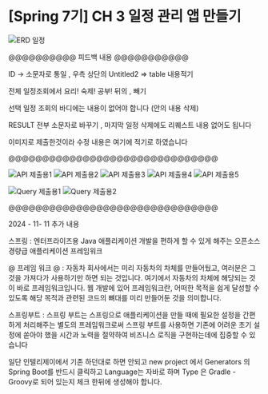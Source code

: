 # [Spring 7기] CH 3 일정 관리 앱 만들기
![ERD 일정](https://github.com/user-attachments/assets/e5ff4091-6189-4fec-9975-d89cf94493a3)

@@@@@@@@@@ 피드백 내용 @@@@@@@@@@@

ID -> 소문자로 통일 , 우측 상단의 Untitled2 => table 내용적기

전체 일정조회에서 요리! 숙제! 공부! 뒤의 , 빼기

선택 일정 조회의 바디에는 내용이 없어야 합니다 (안의 내용 삭제)

RESULT 전부 소문자로 바꾸기 ,  마지막 일정 삭제에도 리퀘스트 내용 없어도 됩니다 

이미지로 제출한것이라 수정 내용은 여기에 적기로 하였습니다

@@@@@@@@@@@@@@@@@@@@@@@@@@@@@@@


![API 제출용1](https://github.com/user-attachments/assets/c987bcd7-7005-4979-a800-31baff90d976)
![API 제출용2](https://github.com/user-attachments/assets/e6640fe1-8b18-42e3-9ebd-51601f60963e)
![API 제출용3](https://github.com/user-attachments/assets/e222a817-18d0-4695-b708-6c2122686381)
![API 제출용4](https://github.com/user-attachments/assets/1d299bf5-9f66-45a0-8953-608c900f6a00)
![API 제출용5](https://github.com/user-attachments/assets/ddb1bf57-6eb5-467f-90c0-09aa1e5e8400)

![Query 제출용1](https://github.com/user-attachments/assets/9e0e6ee4-3b3d-4276-8a5c-1a9949dc6a11)
![Query 제출용2](https://github.com/user-attachments/assets/177b9958-ab7f-4984-8780-7e8b88508c6a)

@@@@@@@@@@@@@@@@@@@@@@@@@@@@@@@

2024 - 11- 11 추가 내용 

스프링 : 엔터프라이즈용 Java 애플리케이션 개발을 편하게 할 수 있게 해주는 오픈소스 경량급 애플리케이션 프레임워크

@ 프레임 워크 @ : 자동차 회사에서는 미리 자동차의 차체를 만들어뒀고, 여러분은 그것을 가져다가 사용하기만 하면 되는 것입니다. 
여기에서 자동차의 차체에 해당되는 것이 바로 프레임워크입니다. 웹 개발에 있어 프레임워크란, 어떠한 목적을 쉽게 달성할 수 있도록
해당 목적과 관련된 코드의 뼈대를 미리 만들어둔 것을 의미합니다.

스프링부트 : 스프링 부트는 스프링으로 애플리케이션을 만들 때에 필요한 설정을 간편하게 처리해주는 별도의 프레임워크로써
스프링 부트를 사용하면 기존에 어려운 초기 설정에 쏟아야 했을 시간과 노력을 절약하여 비즈니스 로직을 구현하는데에 집중할 수 있습니다

일단 인텔리제이에서 기존 하던대로 하면 안되고
new project 에서 Generators 의 Spring Boot를 반드시 클릭하고
Language는 자바로 하며 Type 은 Gradle - Groovy로 되어 있는지 체크 한뒤에 생성해야 합니다.

